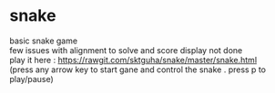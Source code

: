 # snake
basic snake game<br>
few issues with alignment to solve and score display not done <br>
play it here :  https://rawgit.com/sktguha/snake/master/snake.html <br>
(press any arrow key to start gane and control the snake . press p to play/pause)
